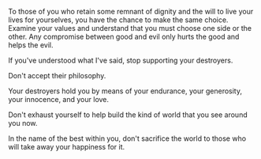 To those of you who retain some remnant of dignity and the will to live
your lives for yourselves, you have the chance to make the same choice.
Examine your values and understand that you must choose one side or the
other. Any compromise between good and evil only hurts the good and helps
the evil.

If you've understood what I've said, stop supporting your destroyers.

Don't accept their philosophy.

Your destroyers hold you by means of your endurance, your generosity, your
innocence, and your love.

Don't exhaust yourself to help build the kind of world that you see around
you now.

In the name of the best within you, don't sacrifice the world to those who
will take away your happiness for it.